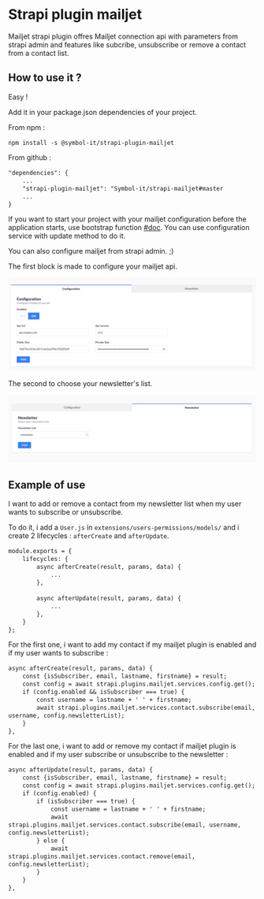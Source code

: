 # Strapi plugin mailjet

Mailjet strapi plugin offres Mailjet connection api with parameters from strapi admin and features like subcribe, unsubscribe or remove a contact from a contact list.

## How to use it ?
Easy !

Add it in your package.json dependencies of your project.

From npm :
```
npm install -s @symbol-it/strapi-plugin-mailjet
```


From github :

```
"dependencies": {
    ...
    "strapi-plugin-mailjet": "Symbol-it/strapi-mailjet#master
    ...
}
```


If you want to start your project with your mailjet configuration before the application starts,
use bootstrap function [#doc](https://strapi.io/documentation/v3.x/concepts/configurations.html#bootstrap).
You can use configuration service with update method to do it.

You can also configure mailjet from strapi admin. ;)

The first block is made to configure your mailjet api.

![Configuration picture](./docs/img/configuration.png)

The second to choose your newsletter's list.

![Newsletter configuration picture](./docs/img/newsletter.png)

## Example of use 

I want to add or remove a contact from my newsletter list when my user wants to subscribe or unsubscribe.

To do it, i add a `User.js` in `extensions/users-permissions/models/` and i create 2 lifecycles : `afterCreate` and `afterUpdate`.

```
module.exports = {
    lifecycles: {
        async afterCreate(result, params, data) {
            ...
        },

        async afterUpdate(result, params, data) {
            ...
        },
    }
};
```

For the first one, i want to add my contact if my mailjet plugin is enabled and if my user wants to subscribe :

```
async afterCreate(result, params, data) {
    const {isSubscriber, email, lastname, firstname} = result;
    const config = await strapi.plugins.mailjet.services.config.get();
    if (config.enabled && isSubscriber === true) {
        const username = lastname + ' ' + firstname;
        await strapi.plugins.mailjet.services.contact.subscribe(email, username, config.newsletterList);
    }
},
```

For the last one, i want to add or remove my contact if mailjet plugin is enabled and if my user subscribe or unsubscribe to the newsletter :

```
async afterUpdate(result, params, data) {
    const {isSubscriber, email, lastname, firstname} = result;
    const config = await strapi.plugins.mailjet.services.config.get();
    if (config.enabled) {
        if (isSubscriber === true) {
            const username = lastname + ' ' + firstname;
            await strapi.plugins.mailjet.services.contact.subscribe(email, username, config.newsletterList);
        } else {
            await strapi.plugins.mailjet.services.contact.remove(email, config.newsletterList);
        }
    }
},
```